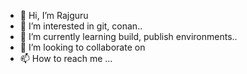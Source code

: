 - 👋 Hi, I’m Rajguru
- 👀 I’m interested in git, conan..
- 🌱 I’m currently learning build, publish environments..
- 💞️ I’m looking to collaborate on 
- 📫 How to reach me ...

<!---
ganzyfrenzy/ganzyfrenzy is a ✨ special ✨ repository because its `README.md` (this file) appears on your GitHub profile.
You can click the Preview link to take a look at your changes.
--->
